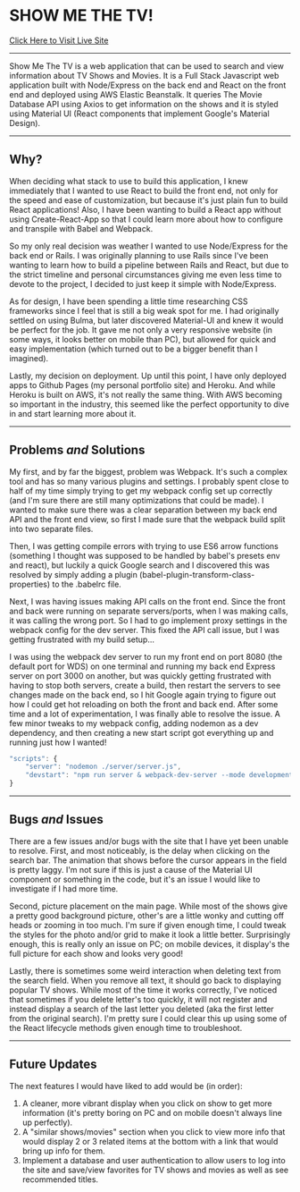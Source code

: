 # SHOW ME THE TV!

[Click Here to Visit Live Site](http://showmethetv-env.uqrc23xqzq.us-east-2.elasticbeanstalk.com/)

---

Show Me The TV is a web application that can be used to search and view information about TV Shows and Movies.  It is a Full Stack Javascript web application built with Node/Express on the back end and React on the front end and deployed using AWS Elastic Beanstalk.  It queries The Movie Database API using Axios to get information on the shows and it is styled using Material UI (React components that implement Google's Material Design).

---

## __Why?__


When deciding what stack to use to build this application, I knew immediately that I wanted to use React to build the front end, not only for the speed and ease of customization, but because it's just plain fun to build React applications!  Also, I have been wanting to build a React app without using Create-React-App so that I could learn more about how to configure and transpile with Babel and Webpack.

So my only real decision was weather I wanted to use Node/Express for the back end or Rails.  I was originally planning to use Rails since I've been wanting to learn how to build a pipeline between Rails and React, but due to the strict timeline and personal circumstances giving me even less time to devote to the project, I decided to just keep it simple with Node/Express.

As for design, I have been spending a little time researching CSS frameworks since I feel that is still a big weak spot for me.  I had originally settled on using Bulma, but later discovered Material-UI and knew it would be perfect for the job.  It gave me not only a very responsive website (in some ways, it looks better on mobile than PC), but allowed for quick and easy implementation (which turned out to be a bigger benefit than I imagined).

Lastly, my decision on deployment.  Up until this point, I have only deployed apps to Github Pages (my personal portfolio site) and Heroku.  And while Heroku is built on AWS, it's not really the same thing.  With AWS becoming so important in the industry, this seemed like the perfect opportunity to dive in and start learning more about it.

---

## __Problems__ _and_ __Solutions__

My first, and by far the biggest, problem was Webpack.  It's such a complex tool and has so many various plugins and settings.  I probably spent close to half of my time simply trying to get my webpack config set up correctly (and I'm sure there are still many optimizations that could be made).  I wanted to make sure there was a clear separation between my back end API and the front end view, so first I made sure that the webpack build split into two separate files.

Then, I was getting compile errors with trying to use ES6 arrow functions (something I thought was supposed to be handled by babel's presets env and react), but luckily a quick Google search and I discovered this was resolved by simply adding a plugin (babel-plugin-transform-class-properties) to the .babelrc file.

Next, I was having issues making API calls on the front end.  Since the front and back were running on separate servers/ports, when I was making calls, it was calling the wrong port.  So I had to go implement proxy settings in the webpack config for the dev server.  This fixed the API call issue, but I was getting frustrated with my build setup...

I was using the webpack dev server to run my front end on port 8080 (the default port for WDS) on one terminal and running my back end Express server on port 3000 on another, but was quickly getting frustrated with having to stop both servers, create a build, then restart the servers to see changes made on the back end, so I hit Google again trying to figure out how I could get hot reloading on both the front and back end.  After some time and a lot of experimentation, I was finally able to resolve the issue.  A few minor tweaks to my webpack config, adding nodemon as a dev dependency, and then creating a new start script got everything up and running just how I wanted!

```javascript
"scripts": {
    "server": "nodemon ./server/server.js",
    "devstart": "npm run server & webpack-dev-server --mode development --open --hot"
}
```
---

## __Bugs__ _and_ __Issues__

There are a few issues and/or bugs with the site that I have yet been unable to resolve.  First, and most noticeably, is the delay when clicking on the search bar.  The animation that shows before the cursor appears in the field is pretty laggy.  I'm not sure if this is just a cause of the Material UI component or something in the code, but it's an issue I would like to investigate if I had more time.

Second, picture placement on the main page.  While most of the shows give a pretty good background picture, other's are a little wonky and cutting off heads or zooming in too much.  I'm sure if given enough time, I could tweak the styles for the photo and/or grid to make it look a little better.  Surprisingly enough, this is really only an issue on PC; on mobile devices, it display's the full picture for each show and looks very good!

Lastly, there is sometimes some weird interaction when deleting text from the search field.  When you remove all text, it should go back to displaying popular TV shows.  While most of the time it works correctly, I've noticed that sometimes if you delete letter's too quickly, it will not register and instead display a search of the last letter you deleted (aka the first letter from the original search).  I'm pretty sure I could clear this up using some of the React lifecycle methods given enough time to troubleshoot.

---

## __Future Updates__

The next features I would have liked to add would be (in order):

1. A cleaner, more vibrant display when you click on show to get more information (it's pretty boring on PC and on mobile doesn't always line up perfectly).
2. A "similar shows/movies" section when you click to view more info that would display 2 or 3 related items at the bottom with a link that would bring up info for them.
3. Implement a database and user authentication to allow users to log into the site and save/view favorites for TV shows and movies as well as see recommended titles.
